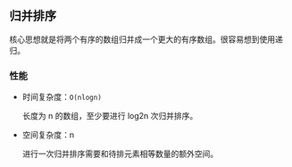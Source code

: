 ## 归并排序

核心思想就是将两个有序的数组归并成一个更大的有序数组。很容易想到使用递归。

### 性能

- 时间复杂度：`O(nlogn)`

    长度为 n 的数组，至少要进行 log2n 次归并排序。

- 空间复杂度：n

    进行一次归并排序需要和待排元素相等数量的额外空间。